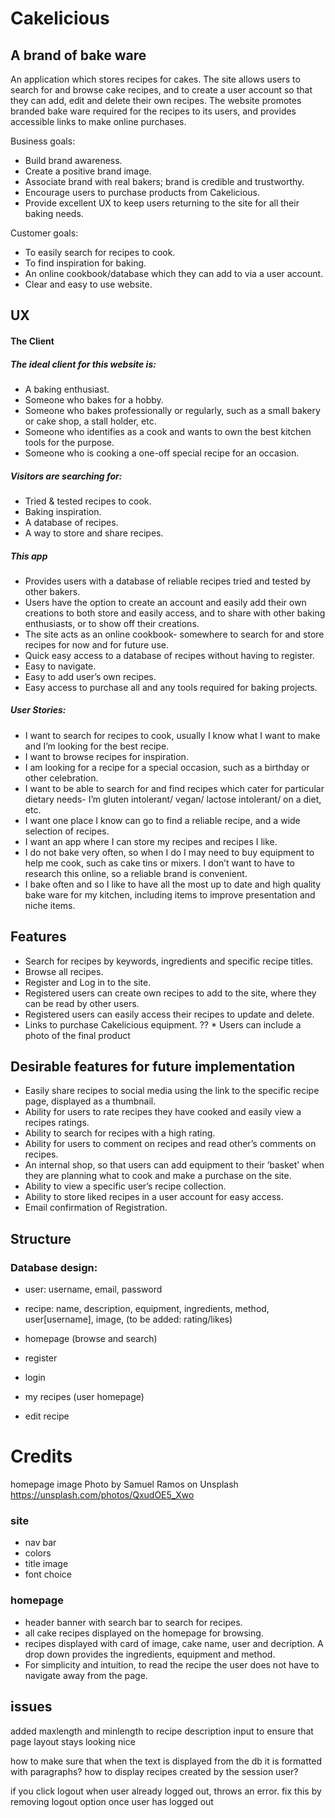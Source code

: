 # Cakelicious
## A brand of bake ware

An application which stores recipes for cakes.
The site allows users to search for and browse cake recipes, and  to create a user account so that they can add, edit and delete their own recipes.
The website promotes branded bake ware required for the recipes to its users, and provides accessible links to make online purchases.

Business goals:
* Build brand awareness.
* Create a positive brand image.
* Associate brand with real bakers; brand is credible and trustworthy.
* Encourage users to purchase products from Cakelicious.
* Provide excellent UX to keep users returning to the site for all their baking needs.

Customer goals:
* To easily search for recipes to cook.
* To find inspiration for baking.
* An online cookbook/database which they can add to via a user account.
* Clear and easy to use website.

## UX

#### The Client
##### The ideal client for this website is:
* A baking enthusiast.
* Someone who bakes for a hobby.
* Someone who bakes professionally or regularly, such as a small bakery or cake shop, a stall holder, etc.
* Someone who identifies as a cook and wants to own the best kitchen tools for the purpose.
* Someone who is cooking a one-off special recipe for an occasion.

##### Visitors are searching for:
* Tried & tested recipes to cook.
* Baking inspiration.
* A database of recipes.
* A way to store and share recipes.

##### This app 
* Provides users with a database of reliable recipes tried and tested by other bakers.
* Users have the option to create an account and easily add their own creations to both store and easily access,
and to share with other baking enthusiasts, or to show off their creations.
* The site acts as an online cookbook- somewhere to search for and store recipes for now and for future use.
* Quick easy access to a database of recipes without having to register.
* Easy to navigate.
* Easy to add user’s own recipes.
* Easy access to purchase all and any tools required for baking projects.

##### User Stories:
* I want to search for recipes to cook, usually I know what I want to make and I’m looking for the best recipe.
* I want to browse recipes for inspiration.
* I am looking for a recipe for a special occasion, such as a birthday or other celebration.
* I want to be able to search for and find recipes which cater for particular dietary needs- I’m gluten intolerant/ vegan/
lactose intolerant/ on a diet, etc.
* I want one place I know can go to find a reliable recipe, and a wide selection of recipes.
* I want an app where I can store my recipes and recipes I like.
* I do not bake very often, so when I do I may need to buy equipment to help me cook, such as cake tins or mixers.
I don’t want to have to research this online, so a reliable brand is convenient.
* I bake often and so I like to have all the most up to date and high quality bake ware for my kitchen, including 
items to improve presentation and niche items.

## Features
* Search for recipes by keywords, ingredients and specific recipe titles.
* Browse all recipes.
* Register and Log in to the site.
* Registered users can create own recipes to add to the site, where they can be read by other users.
* Registered users can easily access their recipes to update and delete.
* Links to purchase Cakelicious equipment.
?? * Users can include a photo of the final product

## Desirable features for future implementation
* Easily share recipes to social media using the link to the specific recipe page, displayed as a thumbnail.
* Ability for users to rate recipes they have cooked and easily view a recipes ratings.
* Ability to search for recipes with a high rating.
* Ability for users to comment on recipes and read other’s comments on recipes.
* An internal shop, so that users can add equipment to their ‘basket’ when they are planning what to cook and make a purchase on the site.
* Ability to view a specific user’s recipe collection.
* Ability to store liked recipes in a user account for easy access.
* Email confirmation of Registration.


## Structure

### Database design:
* user: username, email, password
* recipe: name, description, equipment, ingredients, method, user[username], image, (to be added: rating/likes)

* homepage (browse and search)
* register
* login
* my recipes (user homepage)
* edit recipe

# Credits
homepage image Photo by Samuel Ramos on Unsplash https://unsplash.com/photos/QxudOE5_Xwo

### site
* nav bar
* colors
* title image
* font choice


### homepage
* header banner with search bar to search for recipes.
* all cake recipes displayed on the homepage for browsing.
* recipes displayed with card of image, cake name, user and decription. A drop down provides the ingredients, equipment and method.
* For simplicity and intuition, to read the recipe the user does not have to navigate away from the page.


## issues
added maxlength and minlength to recipe description input to ensure that page layout stays looking nice

how to make sure that when the text is displayed from the db it is formatted with paragraphs?
how to display recipes created by the session user?

if you click logout when user already logged out, throws an error. fix this by removing logout option once user has logged out
